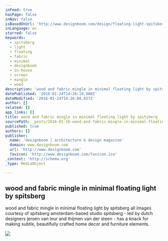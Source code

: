 ```yaml
---
inFeed: true
hasPage: false
inNav: false
isBasedOnUrl: 'http://www.designboom.com/design/floating-light-spitsberg-01-11-2016/'
inLanguage: en
starred: false
keywords:
  - spitsberg
  - light
  - floating
  - fabric
  - minimal
  - designboom
  - in-house
  - screen
  - mingle
  - wood
description: 'wood and fabric mingle in minimal floating light by spitsberg all images courtesy of spitsberg amsterdam-based studio spitsberg - led by dutch designers jeroen van leur and thijmen van der steen - has a knack for making subtle, beautifully crafted home decor and furniture elements.'
datePublished: '2016-01-24T14:26:10.980Z'
dateModified: '2016-01-24T14:26:08.837Z'
author: []
related: []
app_links: []
title: wood and fabric mingle in minimal floating light by spitsberg
sourcePath: _posts/2016-01-16-wood-and-fabric-mingle-in-minimal-floating-light-by-spitsber.md
published: true
authors: []
publisher:
  name: 'designboom | architecture & design magazine'
  domain: www.designboom.com
  url: 'http://www.designboom.com'
  favicon: 'http://www.designboom.com/favicon.ico'
_context: 'http://schema.org'
_type: MediaObject

---
```

<article style=""><h1>wood and fabric mingle in minimal floating light by spitsberg</h1><p>wood and fabric mingle in minimal floating light by spitsberg all images courtesy of spitsberg amsterdam-based studio spitsberg - led by dutch designers jeroen van leur and thijmen van der steen - has a knack for making subtle, beautifully crafted home decor and furniture elements.</p><img src="https://s3-us-west-2.amazonaws.com/the-grid-img/p/60ba0b343b68f59e76b269904a6e347b416df9d9.jpg" /></article>